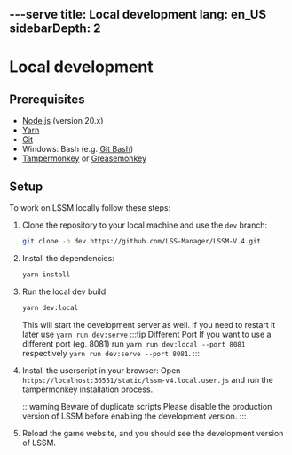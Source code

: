 ---serve
title: Local development
lang: en_US
sidebarDepth: 2
---

# Local development

## Prerequisites

- [Node.js](https://nodejs.org/en/) (version 20.x)
- [Yarn](https://yarnpkg.com/)
- [Git](https://git-scm.com/)
- Windows: Bash (e.g. [Git Bash](https://gitforwindows.org/))
- [Tampermonkey](https://www.tampermonkey.net/) or [Greasemonkey](https://www.greasespot.net/)

## Setup

To work on LSSM locally follow these steps:

1. Clone the repository to your local machine and use the `dev` branch:
   ```bash
   git clone -b dev https://github.com/LSS-Manager/LSSM-V.4.git
    ```
2. Install the dependencies:
   ```bash
   yarn install
   ```
3. Run the local dev build
    ```bash
    yarn dev:local
    ```
    This will start the development server as well. If you need to restart it later use `yarn run dev:serve`
   :::tip Different Port
   If you want to use a different port (eg. 8081) run `yarn run dev:local --port 8081` respectively `yarn run dev:serve --port 8081`.
   :::

4. Install the userscript in your browser:
   Open `https://localhost:36551/static/lssm-v4.local.user.js` and run the tampermonkey installation process.

   :::warning Beware of duplicate scripts
   Please disable the production version of LSSM before enabling the development version.
   :::

5. Reload the game website, and you should see the development version of LSSM.
